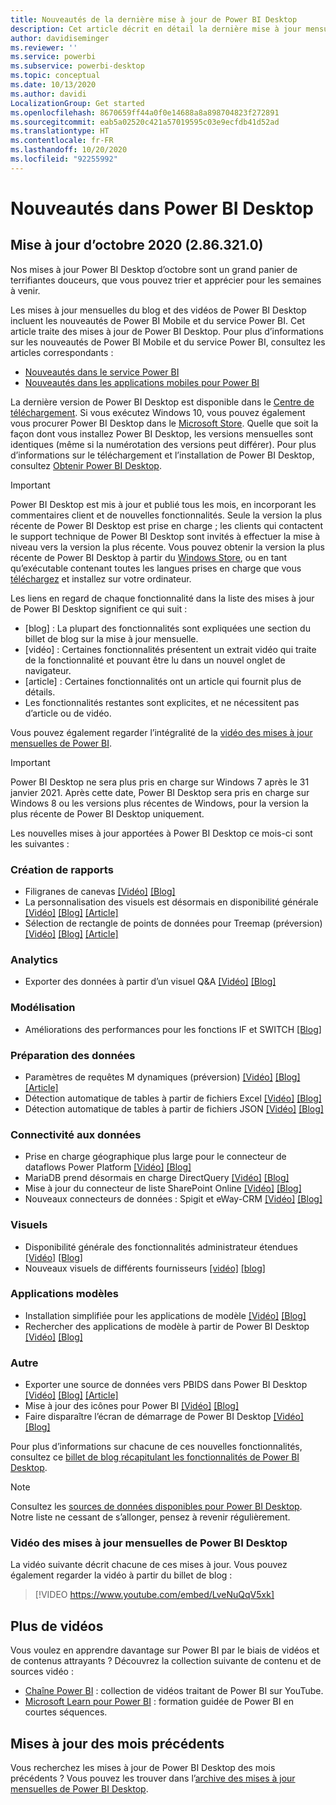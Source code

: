 ```yaml
---
title: Nouveautés de la dernière mise à jour de Power BI Desktop
description: Cet article décrit en détail la dernière mise à jour mensuelle pour Power BI Desktop.
author: davidiseminger
ms.reviewer: ''
ms.service: powerbi
ms.subservice: powerbi-desktop
ms.topic: conceptual
ms.date: 10/13/2020
ms.author: davidi
LocalizationGroup: Get started
ms.openlocfilehash: 8670659ff44a0f0e14688a8a898704823f272891
ms.sourcegitcommit: eab5a02520c421a57019595c03e9ecfdb41d52ad
ms.translationtype: HT
ms.contentlocale: fr-FR
ms.lasthandoff: 10/20/2020
ms.locfileid: "92255992"
---
```

# <a name="whats-new-in-power-bi-desktop"></a>Nouveautés dans Power BI Desktop

## <a name="october-2020-update-2863210"></a>Mise à jour d’octobre 2020 (2.86.321.0)

Nos mises à jour Power BI Desktop d’octobre sont un grand panier de terrifiantes douceurs, que vous pouvez trier et apprécier pour les semaines à venir. 

Les mises à jour mensuelles du blog et des vidéos de Power BI Desktop incluent les nouveautés de Power BI Mobile et du service Power BI. Cet article traite des mises à jour de Power BI Desktop. Pour plus d’informations sur les nouveautés de Power BI Mobile et du service Power BI, consultez les articles correspondants :

* [Nouveautés dans le service Power BI](service-whats-new.md)
* [Nouveautés dans les applications mobiles pour Power BI](../consumer/mobile/mobile-whats-new-in-the-mobile-apps.md)

La dernière version de Power BI Desktop est disponible dans le [Centre de téléchargement](https://www.microsoft.com/download/details.aspx?id=58494). Si vous exécutez Windows 10, vous pouvez également vous procurer Power BI Desktop dans le [Microsoft Store](https://aka.ms/pbidesktopstore). Quelle que soit la façon dont vous installez Power BI Desktop, les versions mensuelles sont identiques (même si la numérotation des versions peut différer). Pour plus d’informations sur le téléchargement et l’installation de Power BI Desktop, consultez [Obtenir Power BI Desktop](desktop-get-the-desktop.md). 

> [!IMPORTANT]
> Power BI Desktop est mis à jour et publié tous les mois, en incorporant les commentaires client et de nouvelles fonctionnalités. Seule la version la plus récente de Power BI Desktop est prise en charge ; les clients qui contactent le support technique de Power BI Desktop sont invités à effectuer la mise à niveau vers la version la plus récente. Vous pouvez obtenir la version la plus récente de Power BI Desktop à partir du [Windows Store](https://aka.ms/pbidesktopstore), ou en tant qu’exécutable contenant toutes les langues prises en charge que vous [téléchargez](https://www.microsoft.com/download/details.aspx?id=58494) et installez sur votre ordinateur.

Les liens en regard de chaque fonctionnalité dans la liste des mises à jour de Power BI Desktop signifient ce qui suit :

* \[blog\] : La plupart des fonctionnalités sont expliquées une section du billet de blog sur la mise à jour mensuelle.
* \[vidéo\] : Certaines fonctionnalités présentent un extrait vidéo qui traite de la fonctionnalité et pouvant être lu dans un nouvel onglet de navigateur.
* \[article\] : Certaines fonctionnalités ont un article qui fournit plus de détails.
* Les fonctionnalités restantes sont explicites, et ne nécessitent pas d’article ou de vidéo.

Vous pouvez également regarder l’intégralité de la [vidéo des mises à jour mensuelles de Power BI](#power-bi-desktop-monthly-update-video).

> [!IMPORTANT]
> Power BI Desktop ne sera plus pris en charge sur Windows 7 après le 31 janvier 2021. Après cette date, Power BI Desktop sera pris en charge sur Windows 8 ou les versions plus récentes de Windows, pour la version la plus récente de Power BI Desktop uniquement. 

Les nouvelles mises à jour apportées à Power BI Desktop ce mois-ci sont les suivantes :



### <a name="reporting"></a>Création de rapports
* Filigranes de canevas [[Vidéo]](https://youtu.be/LveNuQqV5xk?t=17)  [[Blog]](https://powerbi.microsoft.com/blog/power-bi-october-2020-feature-summary/#_Toc52195557) 
* La personnalisation des visuels est désormais en disponibilité générale [[Vidéo]](https://youtu.be/LveNuQqV5xk?t=115)  [[Blog]](https://powerbi.microsoft.com/blog/power-bi-october-2020-feature-summary/#_Toc52195558)   [[Article]](../create-reports/power-bi-personalize-visuals.md)
* Sélection de rectangle de points de données pour Treemap (préversion) [[Vidéo]](https://youtu.be/LveNuQqV5xk?t=292)  [[Blog]](https://powerbi.microsoft.com/blog/power-bi-october-2020-feature-summary/#_Toc52195559)  [[Article]](../create-reports/desktop-multi-select.md#select-multiple-elements-using-rectangle-select-preview)

### <a name="analytics"></a>Analytics
* Exporter des données à partir d’un visuel Q&A [[Vidéo]](https://youtu.be/LveNuQqV5xk?t=308)  [[Blog]](https://powerbi.microsoft.com/blog/power-bi-october-2020-feature-summary/#_Toc52270582) 


### <a name="modeling"></a>Modélisation
* Améliorations des performances pour les fonctions IF et SWITCH  [[Blog]](https://powerbi.microsoft.com/blog/power-bi-october-2020-feature-summary/#_Toc52270584)


### <a name="data-preparation"></a>Préparation des données
* Paramètres de requêtes M dynamiques (préversion) [[Vidéo]](https://youtu.be/LveNuQqV5xk?t=329)  [[Blog]](https://powerbi.microsoft.com/blog/power-bi-october-2020-feature-summary/#_Toc51665421)  [[Article]](../connect-data/desktop-dynamic-m-query-parameters.md)
* Détection automatique de tables à partir de fichiers Excel [[Vidéo]](https://youtu.be/LveNuQqV5xk?t=615)  [[Blog]](https://powerbi.microsoft.com/blog/power-bi-october-2020-feature-summary/#_Toc52195566)
* Détection automatique de tables à partir de fichiers JSON [[Vidéo]](https://youtu.be/LveNuQqV5xk?t=650)  [[Blog]](https://powerbi.microsoft.com/blog/power-bi-october-2020-feature-summary/#_Toc51665423)

### <a name="data-connectivity"></a>Connectivité aux données
* Prise en charge géographique plus large pour le connecteur de dataflows Power Platform [[Vidéo]](https://youtu.be/LveNuQqV5xk?t=675)  [[Blog]](https://powerbi.microsoft.com/blog/power-bi-october-2020-feature-summary/#_Toc52270590)
* MariaDB prend désormais en charge DirectQuery [[Vidéo]](https://youtu.be/LveNuQqV5xk?t=694)  [[Blog]](https://powerbi.microsoft.com/blog/power-bi-october-2020-feature-summary/#_Toc52195570)
* Mise à jour du connecteur de liste SharePoint Online [[Vidéo]](https://youtu.be/LveNuQqV5xk?t=707)  [[Blog]](https://powerbi.microsoft.com/blog/power-bi-october-2020-feature-summary/#_Toc52270592)
* Nouveaux connecteurs de données : Spigit et eWay-CRM [[Vidéo]](https://youtu.be/LveNuQqV5xk?t=736)  [[Blog]](https://powerbi.microsoft.com/blog/power-bi-october-2020-feature-summary/#_Toc52195572)


### <a name="visuals"></a>Visuels
* Disponibilité générale des fonctionnalités administrateur étendues [[Vidéo]](https://youtu.be/LveNuQqV5xk?t=997)  [[Blog]](https://powerbi.microsoft.com/blog/power-bi-october-2020-feature-summary/#_Toc52270604)
* Nouveaux visuels de différents fournisseurs [[vidéo]](https://youtu.be/LveNuQqV5xk?t=1039) [[blog]](https://powerbi.microsoft.com/blog/power-bi-october-2020-feature-summary/#_Toc52195582)


### <a name="template-apps"></a>Applications modèles
* Installation simplifiée pour les applications de modèle [[Vidéo]](https://youtu.be/LveNuQqV5xk?t=1127)  [[Blog]](https://powerbi.microsoft.com/blog/power-bi-october-2020-feature-summary/#_Toc52270613) 
* Rechercher des applications de modèle à partir de Power BI Desktop [[Vidéo]](https://youtu.be/LveNuQqV5xk?t=1164)  [[Blog]](https://powerbi.microsoft.com/blog/power-bi-october-2020-feature-summary/#_Toc52195591) 

### <a name="other"></a>Autre
* Exporter une source de données vers PBIDS dans Power BI Desktop [[Vidéo]](https://youtu.be/LveNuQqV5xk?t=1255)  [[Blog]](https://powerbi.microsoft.com/blog/power-bi-october-2020-feature-summary/#_Toc52195594)  [[Article]](../connect-data/desktop-data-sources.md#how-to-create-a-pbids-connection-file)
* Mise à jour des icônes pour Power BI [[Vidéo]](https://youtu.be/LveNuQqV5xk?t=1295)  [[Blog]](https://powerbi.microsoft.com/blog/power-bi-october-2020-feature-summary/#_Toc52270618) 
* Faire disparaître l’écran de démarrage de Power BI Desktop [[Vidéo]](https://youtu.be/LveNuQqV5xk?t=1313)  [[Blog]](https://powerbi.microsoft.com/blog/power-bi-october-2020-feature-summary/#_Toc52195596)


Pour plus d’informations sur chacune de ces nouvelles fonctionnalités, consultez ce [billet de blog récapitulant les fonctionnalités de Power BI Desktop](https://powerbi.microsoft.com/blog/power-bi-october-2020-feature-summary/).


> [!NOTE]
> Consultez les [sources de données disponibles pour Power BI Desktop](../connect-data/desktop-data-sources.md). Notre liste ne cessant de s’allonger, pensez à revenir régulièrement.


### <a name="power-bi-desktop-monthly-update-video"></a>Vidéo des mises à jour mensuelles de Power BI Desktop
La vidéo suivante décrit chacune de ces mises à jour. Vous pouvez également regarder la vidéo à partir du billet de blog :

> [!VIDEO https://www.youtube.com/embed/LveNuQqV5xk]

## <a name="more-videos"></a>Plus de vidéos

Vous voulez en apprendre davantage sur Power BI par le biais de vidéos et de contenus attrayants ? Découvrez la collection suivante de contenu et de sources vidéo :

-   [Chaîne Power BI](https://www.youtube.com/user/mspowerbi) : collection de vidéos traitant de Power BI sur YouTube.
-   [Microsoft Learn pour Power BI](/learn/powerplatform/power-bi?WT.mc_id=powerbi_landingpage-docs-link) : formation guidée de Power BI en courtes séquences.

## <a name="updates-for-previous-months"></a>Mises à jour des mois précédents

Vous recherchez les mises à jour de Power BI Desktop des mois précédents ? Vous pouvez les trouver dans l’[archive des mises à jour mensuelles de Power BI Desktop](desktop-latest-update-archive.md).